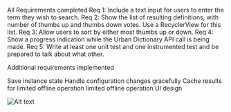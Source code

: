 All Requirements completed 
Req 1: Include a text input for users to enter the term they wish to search.
Req 2: Show the list of resulting definitions, with number of thumbs up and thumbs down votes. Use a RecyclerView for this list.
Req 3: Allow users to sort by either most thumbs up or down.
Req 4: Show a progress indication while the Urban Dictionary API call is being made.
Req 5: Write at least one unit test and one instrumented test and be prepared to talk about what other.

Additional requirements implemented

Save instance state
Handle configuration changes gracefully
Cache results for limited offline operation
limited offline operation
UI design

![Alt text](https://postimg.cc/ZBqdGyrC][img]https://i.postimg.cc/ZBqdGyrC/Screen-Shot1.png "Home Screen")
